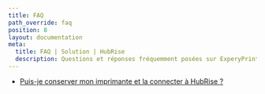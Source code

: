 ```yaml
---
title: FAQ
path_override: faq
position: 8
layout: documentation
meta:
  title: FAQ | Solution | HubRise
  description: Questions et réponses fréquemment posées sur ExperyPrint et son intégration de Solution avec HubRise.
---
```


- [Puis-je conserver mon imprimante et la connecter à HubRise ?](/apps/expedy/faqs/keep-my-printer)
